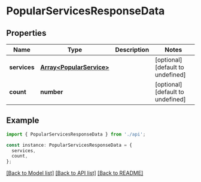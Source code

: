 # PopularServicesResponseData

## Properties

| Name         | Type                                                 | Description | Notes                             |
| ------------ | ---------------------------------------------------- | ----------- | --------------------------------- |
| **services** | [**Array&lt;PopularService&gt;**](PopularService.md) |             | [optional] [default to undefined] |
| **count**    | **number**                                           |             | [optional] [default to undefined] |

## Example

```typescript
import { PopularServicesResponseData } from './api';

const instance: PopularServicesResponseData = {
  services,
  count,
};
```

[[Back to Model list]](../README.md#documentation-for-models) [[Back to API list]](../README.md#documentation-for-api-endpoints) [[Back to README]](../README.md)
